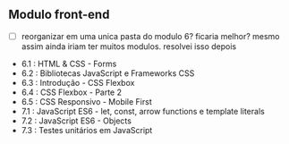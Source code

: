 ## Modulo front-end
- [ ]  reorganizar em uma unica pasta do modulo 6? ficaria melhor? mesmo assim ainda iriam ter muitos modulos. resolvei isso depois

- 6.1 : HTML & CSS - Forms
- 6.2 : Bibliotecas JavaScript e Frameworks CSS
- 6.3 : Introdução - CSS Flexbox
- 6.4 : CSS Flexbox - Parte 2
- 6.5 : CSS Responsivo - Mobile First
- 7.1 : JavaScript ES6 - let, const, arrow functions e template literals
- 7.2 : JavaScript ES6 - Objects
- 7.3 : Testes unitários em JavaScript
